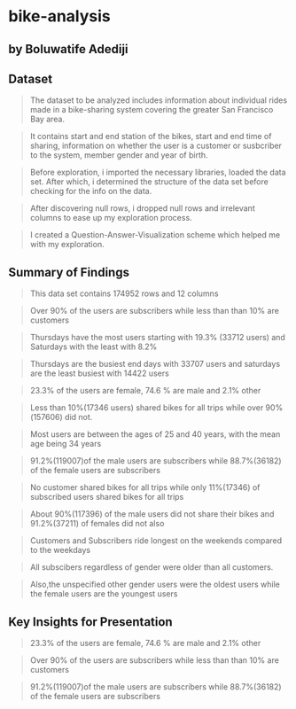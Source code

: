 # bike-analysis
## by Boluwatife Adediji

## Dataset

> The dataset to be analyzed includes information about individual rides made in a bike-sharing system covering the greater San Francisco Bay area.

> It contains start and end station of the bikes, start and end time of sharing, information on whether the user is a customer or susbcriber to the system, member gender and year of birth.

> Before exploration, i imported the necessary libraries, loaded  the data set. After which, i determined the structure of the data set before checking for the info on the data.

> After discovering null rows, i dropped null rows and irrelevant columns to ease up my exploration process.

> I created a Question-Answer-Visualization scheme which helped me with my exploration.

## Summary of Findings

> This data set contains 174952 rows and 12 columns

> Over 90% of the users are subscribers while less than than 10% are customers

> Thursdays have the most users starting with 19.3% (33712 users) and Saturdays with the least with 8.2%

> Thursdays are the busiest end days with 33707 users and saturdays are the least busiest with 14422 users

> 23.3% of the users are female, 74.6 % are male and 2.1% other

> Less than 10%(17346 users) shared bikes for all trips while over 90%(157606) did not.

> Most users are between the ages of 25 and 40 years, with the mean age being 34 years

> 91.2%(119007)of the male users are subscribers while 88.7%(36182) of the female users are subscribers

> No customer shared bikes for all trips while only 11%(17346) of subscribed users shared bikes for all trips

> About 90%(117396) of the male users did not share their bikes and 91.2%(37211) of females did not also

> Customers and Subscribers ride longest on the weekends compared to the weekdays

> All subscibers regardless of gender were older than all customers.

> Also,the unspecified other gender users were the oldest users while the female users are the youngest users


## Key Insights for Presentation

> 23.3% of the users are female, 74.6 % are male and 2.1% other

> Over 90% of the users are subscribers while less than than 10% are customers

> 91.2%(119007)of the male users are subscribers while 88.7%(36182) of the female users are subscribers
